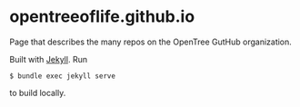opentreeoflife.github.io
========================

Page that describes the many repos on the OpenTree GutHub organization.

Built with [Jekyll](http://jekyllrb.com/). Run 

	$ bundle exec jekyll serve

to build locally. 

